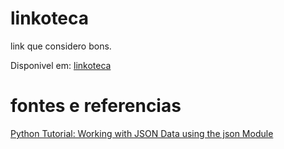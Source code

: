 # linkoteca
 link que considero bons.

Disponivel em: [linkoteca](https://marcosramon00.github.io/linkoteca/)

# fontes e referencias

[Python Tutorial: Working with JSON Data using the json Module
](https://www.youtube.com/watch?v=9N6a-VLBa2I)